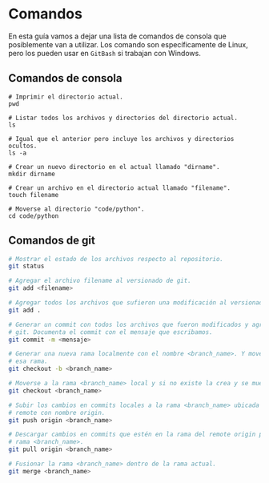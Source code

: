 # Comandos

En esta guía vamos a dejar una lista de comandos de consola que posiblemente
van a utilizar.
Los comando son específicamente de Linux, pero los pueden usar en `GitBash` si
trabajan con Windows.

## Comandos de consola

```
# Imprimir el directorio actual.
pwd

# Listar todos los archivos y directorios del directorio actual.
ls

# Igual que el anterior pero incluye los archivos y directorios ocultos.
ls -a

# Crear un nuevo directorio en el actual llamado "dirname".
mkdir dirname

# Crear un archivo en el directorio actual llamado "filename".
touch filename

# Moverse al directorio "code/python".
cd code/python
```

## Comandos de git

```bash
# Mostrar el estado de los archivos respecto al repositorio.
git status

# Agregar el archivo filename al versionado de git.
git add <filename>

# Agregar todos los archivos que sufieron una modificación al versionado.
git add .

# Generar un commit con todos los archivos que fueron modificados y agregados a
# git. Documenta el commit con el mensaje que escribamos.
git commit -m <mensaje>

# Generar una nueva rama localmente con el nombre <branch_name>. Y moverse a
# esa rama.
git checkout -b <branch_name>

# Moverse a la rama <branch_name> local y si no existe la crea y se mueve.
git checkout <branch_name>

# Subir los cambios en commits locales a la rama <branch_name> ubicada en el
# remote con nombre origin.
git push origin <branch_name>

# Descargar cambios en commits que estén en la rama del remote origin para la
# rama <branch_name>.
git pull origin <branch_name>

# Fusionar la rama <branch_name> dentro de la rama actual.
git merge <branch_name>
```
